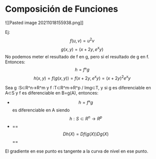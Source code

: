 # Composición de Funciones
![[Pasted image 20211018155938.png]]

Ej: 
$$f(u,v)=u^2 v$$
$$g(x,y)=(x+2y,e^xy )$$
No podemos meter el resultado de f en g, pero si el resultado de g en f. Entonces: 
$$h=f ° g$$
$$h(x,y)=f(g(x,y))=f(x+2y,e^xy )=(x+2y)^2 e^xy$$

   

Sea g :S⊂R^n→R^m y f :T⊂R^m→R^p / Img⊂T, y si g es diferenciable en A⊂S y f es diferenciable en B=g(A), entonces: 
- $$h=f ° g$$ es diferenciable en A siendo $$h :S⊂R^n→R^p$$
- ==$$Dh(X)=Df(g(X)) Dg(X)$$==


El gradiente en ese punto es tangente a la curva de nivel en ese punto.